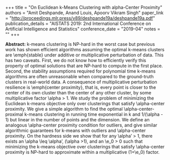 +++
title = "On Euclidean k-Means Clustering with alpha-Center Proximity"
authors = "Amit Deshpande, Anand Louis, Apoorv Vikram Singh"
paper_link = "http://proceedings.mlr.press/v89/deshpande19a/deshpande19a.pdf"
publication_details = "AISTATS 2019: 2nd International Conference on Artificial Intelligence and Statistics"
conference_date = "2019-04"
notes = ""
+++

<b>Abstract:</b>
k-means clustering is NP-hard in the worst case but previous work has shown efficient algorithms assuming the optimal k-means clusters are \emph{stable} under additive or multiplicative perturbation of data. This has two caveats. First, we do not know how to efficiently verify this property of optimal solutions that are NP-hard to compute in the first place. Second, the stability assumptions required for polynomial time k-means algorithms are often unreasonable when compared to the ground-truth clusters in real-world data. A consequence of multiplicative perturbation resilience is \emph{center proximity}, that is, every point is closer to the center of its own cluster than the center of any other cluster, by some multiplicative factor \alpha > 1. We study the problem of minimizing the Euclidean k-means objective only over clusterings that satisfy \alpha-center proximity. We give a simple algorithm to find the optimal \alpha-center-proximal k-means clustering in running time exponential in k and 1/(\alpha - 1) but linear in the number of points and the dimension. We define an analogous \alpha-center proximity condition for outliers, and give similar algorithmic guarantees for k-means with outliers and \alpha-center proximity. On the hardness side we show that for any \alpha’ > 1, there exists an \alpha \leq \alpha’, (\alpha >1), and an \e_0 > 0 such that minimizing the k-means objective over clusterings that satisfy \alpha-center proximity is NP-hard to approximate within a multiplicative (1+\e_0) factor.
